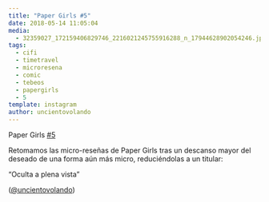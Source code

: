 ```yaml
---
title: "Paper Girls #5"
date: 2018-05-14 11:05:04
media: 
  - 32359027_172159406829746_2216021245755916288_n_17944628902054246.jpg
tags: 
  - cifi
  - timetravel
  - microresena
  - comic
  - tebeos
  - papergirls
  - 5
template: instagram
author: uncientovolando
---
```


Paper Girls [#5](/tags/5)

Retomamos las micro-reseñas de Paper Girls tras un descanso mayor del deseado de una forma aún más micro, reduciéndolas a un titular:

“Oculta a plena vista”

([@uncientovolando](https://instagram.com/uncientovolando))
